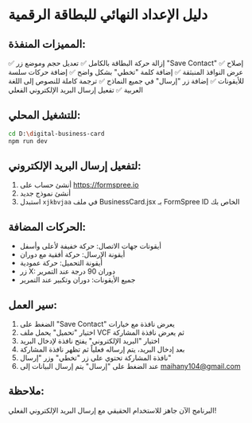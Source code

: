 # دليل الإعداد النهائي للبطاقة الرقمية

## المميزات المنفذة:
✅ إزالة حركة البطاقة بالكامل
✅ تعديل حجم وموضع زر "Save Contact"
✅ إصلاح عرض النوافذ المنبثقة
✅ إضافة كلمة "تخطي" بشكل واضح
✅ إضافة حركات سلسة للأيقونات
✅ إضافة زر "إرسال" في جميع النماذج
✅ ترجمة كاملة للنصوص إلى اللغة العربية
✅ تفعيل إرسال البريد الإلكتروني الفعلي

## للتشغيل المحلي:
```bash
cd D:\digital-business-card
npm run dev
```

## لتفعيل إرسال البريد الإلكتروني:
1. أنشئ حساب على https://formspree.io
2. أنشئ نموذج جديد
3. استبدل `xjkbvjaa` في ملف BusinessCard.jsx بـ FormSpree ID الخاص بك

## الحركات المضافة:
- أيقونات جهات الاتصال: حركة خفيفة لأعلى وأسفل
- أيقونة الإرسال: حركة أفقية مع دوران
- أيقونة التحميل: حركة عمودية
- زر X: دوران 90 درجة عند التمرير
- جميع الأيقونات: دوران وتكبير عند التمرير

## سير العمل:
1. الضغط على "Save Contact" يعرض نافذة مع خيارات
2. اختيار "تحميل" يحمل ملف VCF ثم يعرض نافذة المشاركة
3. اختيار "البريد الإلكتروني" يفتح نافذة لإدخال البريد
4. بعد إدخال البريد، يتم إرساله فعلياً ثم تظهر نافذة المشاركة
5. نافذة المشاركة تحتوي على زر "تخطي" وزر "إرسال"
6. عند الضغط على "إرسال" يتم إرسال البيانات إلى maihany104@gmail.com

## ملاحظة: 
البرنامج الآن جاهز للاستخدام الحقيقي مع إرسال البريد الإلكتروني الفعلي!
